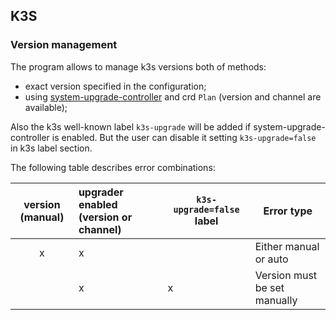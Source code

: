 ## K3S
### Version management
The program allows to manage k3s versions both of methods:
- exact version specified in the configuration;
- using [system-upgrade-controller](https://github.com/rancher/system-upgrade-controller) and crd `Plan` (version and channel are available);

Also the k3s well-known label `k3s-upgrade` will be added if system-upgrade-controller is enabled. But the user can disable it setting `k3s-upgrade=false` in k3s label section.

The following table describes error combinations:

| version (manual) |upgrader enabled (version or channel)|  `k3s-upgrade=false` label  | Error type                   |
|:----------------:|:------------------------------------|-----------------------------|------------------------------|
|         x        |                 x                   |                             | Either manual or auto        |
|                  |                 x                   |             x               | Version must be set manually |
